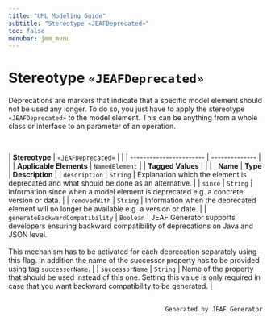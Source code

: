 ```yaml
---
title: "UML Modeling Guide"
subtitle: "Stereotype «JEAFDeprecated»"
toc: false
menubar: jmm_menu
---
```


# Stereotype `«JEAFDeprecated»`
Deprecations are markers that indicate that a specific model element should not be used any longer. To do so, you just have to apply the stereotype `«JEAFDeprecated»` to the model element. This can be anything from a whole class or interface to an parameter of an operation.

<br>

| **Stereotype**          | `«JEAFDeprecated»` | |
| ----------------------- | -------------- | |
| **Applicable Elements** | `NamedElement`        |
| **Tagged Values**       |                       |                                                                                                                                                                                                          |
| **Name**                | **Type**              | **Description**                                                                                                                                                                                          |
| `description`   | `String` | Explanation which the element is deprecated and what should be done as an alternative. |
| `since`   | `String` | Information since when a model element is deprecated e.g. a concrete version or data. |
| `removedWith`   | `String` | Information when the deprecated element will no longer be available e.g. a version or date. |
| `generateBackwardCompatibility`   | `Boolean` | JEAF Generator supports developers ensuring backward compatibility of deprecations on Java and JSON level. <br><br>This mechanism has to be activated for each deprecation separately using this flag. In addition the name of the successor property has to be provided using tag `successorName`. |
| `successorName`   | `String` | Name of the property that should be used instead of this one. Setting this value is only required in case that you want backward compatibility to be generated. |



<br>

<div style="text-align: right"><code>Generated by JEAF Generator</code></div>

    